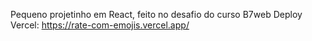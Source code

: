 Pequeno projetinho em React, feito no desafio do curso B7web 
Deploy Vercel: https://rate-com-emojis.vercel.app/